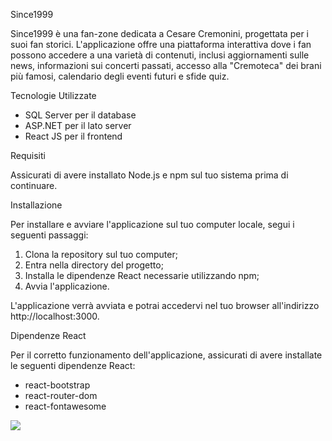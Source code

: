 Since1999

Since1999 è una fan-zone dedicata a Cesare Cremonini, progettata per i suoi fan storici. L'applicazione offre una piattaforma interattiva dove i fan possono accedere a una varietà di contenuti, inclusi aggiornamenti sulle news, informazioni sui concerti passati, accesso alla "Cremoteca" dei brani più famosi, calendario degli eventi futuri e sfide quiz.

Tecnologie Utilizzate

- SQL Server per il database
- ASP.NET per il lato server
- React JS per il frontend

Requisiti

Assicurati di avere installato Node.js e npm sul tuo sistema prima di continuare.

Installazione

Per installare e avviare l'applicazione sul tuo computer locale, segui i seguenti passaggi:
1) Clona la repository sul tuo computer;
2) Entra nella directory del progetto;
3) Installa le dipendenze React necessarie utilizzando npm;
4) Avvia l'applicazione.

L'applicazione verrà avviata e potrai accedervi nel tuo browser all'indirizzo http://localhost:3000.

Dipendenze React

Per il corretto funzionamento dell'applicazione, assicurati di avere installate le seguenti dipendenze React:

- react-bootstrap
- react-router-dom
- react-fontawesome

<img src="logo_since1999.png" />
